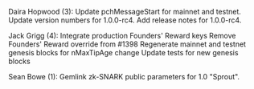 Daira Hopwood (3):
Update pchMessageStart for mainnet and testnet.
Update version numbers for 1.0.0-rc4.
Add release notes for 1.0.0-rc4.

Jack Grigg (4):
Integrate production Founders' Reward keys
Remove Founders' Reward override from #1398
Regenerate mainnet and testnet genesis blocks for nMaxTipAge change
Update tests for new genesis blocks

Sean Bowe (1):
Gemlink zk-SNARK public parameters for 1.0 "Sprout".
